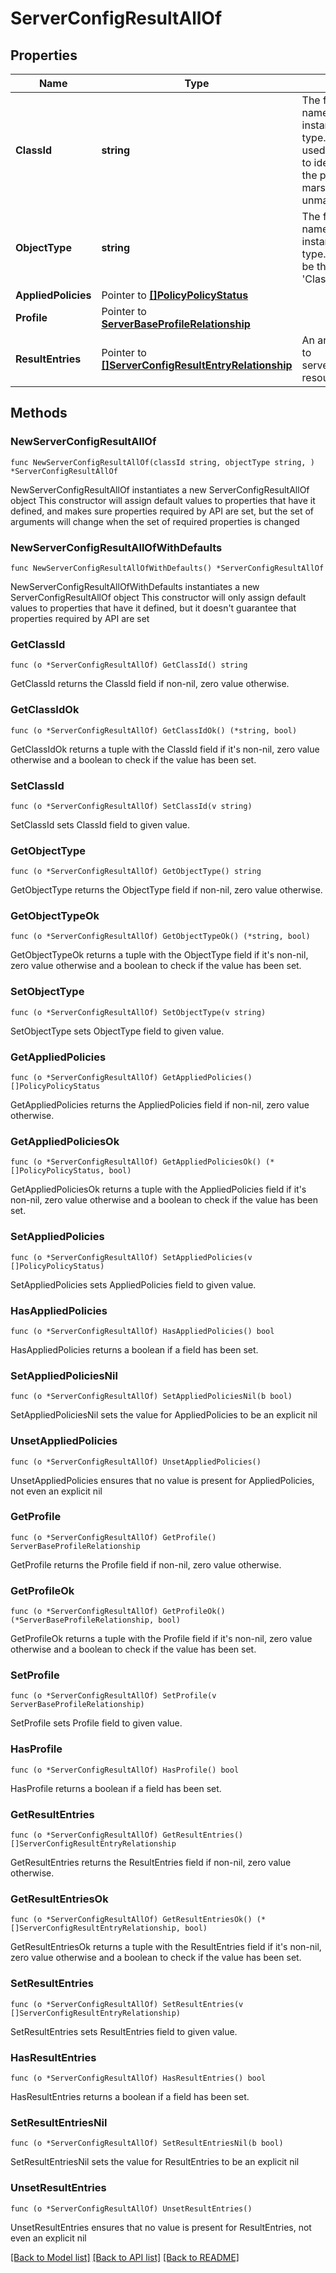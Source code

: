 # ServerConfigResultAllOf

## Properties

Name | Type | Description | Notes
------------ | ------------- | ------------- | -------------
**ClassId** | **string** | The fully-qualified name of the instantiated, concrete type. This property is used as a discriminator to identify the type of the payload when marshaling and unmarshaling data. | [default to "server.ConfigResult"]
**ObjectType** | **string** | The fully-qualified name of the instantiated, concrete type. The value should be the same as the &#39;ClassId&#39; property. | [default to "server.ConfigResult"]
**AppliedPolicies** | Pointer to [**[]PolicyPolicyStatus**](PolicyPolicyStatus.md) |  | [optional] 
**Profile** | Pointer to [**ServerBaseProfileRelationship**](ServerBaseProfileRelationship.md) |  | [optional] 
**ResultEntries** | Pointer to [**[]ServerConfigResultEntryRelationship**](ServerConfigResultEntryRelationship.md) | An array of relationships to serverConfigResultEntry resources. | [optional] 

## Methods

### NewServerConfigResultAllOf

`func NewServerConfigResultAllOf(classId string, objectType string, ) *ServerConfigResultAllOf`

NewServerConfigResultAllOf instantiates a new ServerConfigResultAllOf object
This constructor will assign default values to properties that have it defined,
and makes sure properties required by API are set, but the set of arguments
will change when the set of required properties is changed

### NewServerConfigResultAllOfWithDefaults

`func NewServerConfigResultAllOfWithDefaults() *ServerConfigResultAllOf`

NewServerConfigResultAllOfWithDefaults instantiates a new ServerConfigResultAllOf object
This constructor will only assign default values to properties that have it defined,
but it doesn't guarantee that properties required by API are set

### GetClassId

`func (o *ServerConfigResultAllOf) GetClassId() string`

GetClassId returns the ClassId field if non-nil, zero value otherwise.

### GetClassIdOk

`func (o *ServerConfigResultAllOf) GetClassIdOk() (*string, bool)`

GetClassIdOk returns a tuple with the ClassId field if it's non-nil, zero value otherwise
and a boolean to check if the value has been set.

### SetClassId

`func (o *ServerConfigResultAllOf) SetClassId(v string)`

SetClassId sets ClassId field to given value.


### GetObjectType

`func (o *ServerConfigResultAllOf) GetObjectType() string`

GetObjectType returns the ObjectType field if non-nil, zero value otherwise.

### GetObjectTypeOk

`func (o *ServerConfigResultAllOf) GetObjectTypeOk() (*string, bool)`

GetObjectTypeOk returns a tuple with the ObjectType field if it's non-nil, zero value otherwise
and a boolean to check if the value has been set.

### SetObjectType

`func (o *ServerConfigResultAllOf) SetObjectType(v string)`

SetObjectType sets ObjectType field to given value.


### GetAppliedPolicies

`func (o *ServerConfigResultAllOf) GetAppliedPolicies() []PolicyPolicyStatus`

GetAppliedPolicies returns the AppliedPolicies field if non-nil, zero value otherwise.

### GetAppliedPoliciesOk

`func (o *ServerConfigResultAllOf) GetAppliedPoliciesOk() (*[]PolicyPolicyStatus, bool)`

GetAppliedPoliciesOk returns a tuple with the AppliedPolicies field if it's non-nil, zero value otherwise
and a boolean to check if the value has been set.

### SetAppliedPolicies

`func (o *ServerConfigResultAllOf) SetAppliedPolicies(v []PolicyPolicyStatus)`

SetAppliedPolicies sets AppliedPolicies field to given value.

### HasAppliedPolicies

`func (o *ServerConfigResultAllOf) HasAppliedPolicies() bool`

HasAppliedPolicies returns a boolean if a field has been set.

### SetAppliedPoliciesNil

`func (o *ServerConfigResultAllOf) SetAppliedPoliciesNil(b bool)`

 SetAppliedPoliciesNil sets the value for AppliedPolicies to be an explicit nil

### UnsetAppliedPolicies
`func (o *ServerConfigResultAllOf) UnsetAppliedPolicies()`

UnsetAppliedPolicies ensures that no value is present for AppliedPolicies, not even an explicit nil
### GetProfile

`func (o *ServerConfigResultAllOf) GetProfile() ServerBaseProfileRelationship`

GetProfile returns the Profile field if non-nil, zero value otherwise.

### GetProfileOk

`func (o *ServerConfigResultAllOf) GetProfileOk() (*ServerBaseProfileRelationship, bool)`

GetProfileOk returns a tuple with the Profile field if it's non-nil, zero value otherwise
and a boolean to check if the value has been set.

### SetProfile

`func (o *ServerConfigResultAllOf) SetProfile(v ServerBaseProfileRelationship)`

SetProfile sets Profile field to given value.

### HasProfile

`func (o *ServerConfigResultAllOf) HasProfile() bool`

HasProfile returns a boolean if a field has been set.

### GetResultEntries

`func (o *ServerConfigResultAllOf) GetResultEntries() []ServerConfigResultEntryRelationship`

GetResultEntries returns the ResultEntries field if non-nil, zero value otherwise.

### GetResultEntriesOk

`func (o *ServerConfigResultAllOf) GetResultEntriesOk() (*[]ServerConfigResultEntryRelationship, bool)`

GetResultEntriesOk returns a tuple with the ResultEntries field if it's non-nil, zero value otherwise
and a boolean to check if the value has been set.

### SetResultEntries

`func (o *ServerConfigResultAllOf) SetResultEntries(v []ServerConfigResultEntryRelationship)`

SetResultEntries sets ResultEntries field to given value.

### HasResultEntries

`func (o *ServerConfigResultAllOf) HasResultEntries() bool`

HasResultEntries returns a boolean if a field has been set.

### SetResultEntriesNil

`func (o *ServerConfigResultAllOf) SetResultEntriesNil(b bool)`

 SetResultEntriesNil sets the value for ResultEntries to be an explicit nil

### UnsetResultEntries
`func (o *ServerConfigResultAllOf) UnsetResultEntries()`

UnsetResultEntries ensures that no value is present for ResultEntries, not even an explicit nil

[[Back to Model list]](../README.md#documentation-for-models) [[Back to API list]](../README.md#documentation-for-api-endpoints) [[Back to README]](../README.md)


